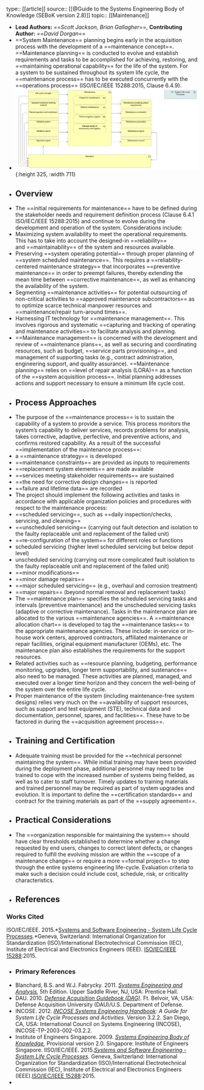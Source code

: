 type:: [[article]]
source:: [[@Guide to the Systems Engineering Body of Knowledge (SEBoK version 2.8)]]
topic:: [[Maintenance]]

- **Lead Authors:** ==*Scott Jackson, Brian Gallagher*==, **Contributing Author:** ==*David Dorgan*==
- ==System Maintenance== planning begins early in the acquisition process with the development of a ==maintenance concept==. ==Maintenance planning== is conducted to evolve and establish requirements and tasks to be accomplished for achieving, restoring, and ==maintaining operational capability== for the life of the system. For a system to be sustained throughout its system life cycle, the ==maintenance process== has to be executed concurrently with the ==operations process== (ISO/IEC/IEEE 15288:2015, Clause 6.4.9).
- ![image.png](../assets/image_1689762871422_0.png){:height 325, :width 711}
- ## Overview
- The ==initial requirements for maintenance== have to be defined during the stakeholder needs and requirement definition process (Clause 6.4.1 ISO/IEC/IEEE 15288:2015) and continue to evolve during the development and operation of the system. Considerations include:
- Maximizing system availability to meet the operational requirements. This has to take into account the designed-in ==reliability== and ==maintainability== of the system and resources available.
- Preserving ==system operating potential== through proper planning of ==system scheduled maintenance==. This requires a ==reliability-centered maintenance strategy== that incorporates ==preventive maintenance== in order to preempt failures, thereby extending the mean time between ==corrective maintenance==, as well as enhancing the availability of the system.
- Segmenting ==maintenance activities== for potential outsourcing of non-critical activities to ==approved maintenance subcontractors== as to optimize scarce technical manpower resources and ==maintenance/repair turn-around times==.
- Harnessing IT technology for ==maintenance management==. This involves rigorous and systematic ==capturing and tracking of operating and maintenance activities== to facilitate analysis and planning.
- ==Maintenance management== is concerned with the development and review of ==maintenance plans==, as well as securing and coordinating resources, such as budget, ==service parts provisioning==, and management of supporting tasks (e.g., contract administration, engineering support, and quality assurance). ==Maintenance planning== relies on ==level of repair analysis (LORA)== as a function of the ==system acquisition process==. Initial planning addresses actions and support necessary to ensure a minimum life cycle cost.
- ## Process Approaches
- The purpose of the ==maintenance process== is to sustain the capability of a system to provide a service. This process monitors the system’s capability to deliver services, records problems for analysis, takes corrective, adaptive, perfective, and preventive actions, and confirms restored capability. As a result of the successful ==implementation of the maintenance process==:
- a ==maintenance strategy== is developed
- ==maintenance constraints== are provided as inputs to requirements
- ==replacement system elements== are made available
- ==services meeting stakeholder requirements== are sustained
- ==the need for corrective design changes== is reported
- ==failure and lifetime data== are recorded
- The project should implement the following activities and tasks in accordance with applicable organization policies and procedures with respect to the maintenance process:
- ==scheduled servicing==, such as ==daily inspection/checks, servicing, and cleaning==
- ==unscheduled servicing== (carrying out fault detection and isolation to the faulty replaceable unit and replacement of the failed unit)
- ==re-configuration of the system== for different roles or functions
- scheduled servicing (higher level scheduled servicing but below depot level)
- unscheduled servicing (carrying out more complicated fault isolation to the faulty replaceable unit and replacement of the failed unit)
- ==minor modifications==
- ==minor damage repairs==
- ==major scheduled servicing== (e.g., overhaul and corrosion treatment)
- ==major repairs== (beyond normal removal and replacement tasks)
- The ==maintenance plan== specifies the scheduled servicing tasks and intervals (preventive maintenance) and the unscheduled servicing tasks (adaptive or corrective maintenance). Tasks in the maintenance plan are allocated to the various ==maintenance agencies==. A ==maintenance allocation chart== is developed to tag the ==maintenance tasks== to the appropriate maintenance agencies. These include: in-service or in-house work centers, approved contractors, affiliated maintenance or repair facilities, original equipment manufacturer (OEMs), etc. The maintenance plan also establishes the requirements for the support resources.
- Related activities such as ==resource planning, budgeting, performance monitoring, upgrades, longer term supportability, and sustenance== also need to be managed. These activities are planned, managed, and executed over a longer time horizon and they concern the well-being of the system over the entire life cycle.
- Proper maintenance of the system (including maintenance-free system designs) relies very much on the ==availability of support resources, such as support and test equipment (STE), technical data and documentation, personnel, spares, and facilities==. These have to be factored in during the ==acquisition agreement process==.
- ## Training and Certification
- Adequate training must be provided for the ==technical personnel maintaining the system==. While initial training may have been provided during the deployment phase, additional personnel may need to be trained to cope with the increased number of systems being fielded, as well as to cater to staff turnover. Timely updates to training materials and trained personnel may be required as part of system upgrades and evolution. It is important to define the ==certification standards== and contract for the training materials as part of the ==supply agreement==.
- ## Practical Considerations
- The ==organization responsible for maintaining the system== should have clear thresholds established to determine whether a change requested by end users, changes to correct latent defects, or changes required to fulfill the evolving mission are within the ==scope of a maintenance change== or require a more ==formal project== to step through the entire systems engineering life-cycle. Evaluation criteria to make such a decision could include cost, schedule, risk, or criticality characteristics.
- ## References
### Works Cited
ISO/IEC/IEEE. 2015.*[Systems and Software Engineering - System Life Cycle Processes](https://sebokwiki.org/wiki/ISO/IEC/IEEE_15288).*Geneva, Switzerland: International Organization for Standardization (ISO)/International Electrotechnical Commission (IEC), Institute of Electrical and Electronics Engineers (IEEE). [ISO/IEC/IEEE 15288](https://sebokwiki.org/wiki/ISO/IEC/IEEE_15288):2015.
- ### Primary References
- Blanchard, B.S. and W.J. Fabrycky. 2011. *[Systems Engineering and Analysis](https://sebokwiki.org/wiki/Systems_Engineering_and_Analysis),* 5th Edition. Upper Saddle River, NJ, USA: Prentice Hall.
- DAU. 2010. *[Defense Acquisition Guidebook (DAG)](https://sebokwiki.org/wiki/Defense_Acquisition_Guidebook_(DAG))*. Ft. Belvoir, VA, USA: Defense Acquisition University (DAU)/U.S. Department of Defense.
- INCOSE. 2012. *[INCOSE Systems Engineering Handbook](https://sebokwiki.org/wiki/INCOSE_Systems_Engineering_Handbook): A Guide for System Life Cycle Processes and Activities*. Version 3.2.2. San Diego, CA, USA: International Council on Systems Engineering (INCOSE), INCOSE-TP-2003-002-03.2.2.
- Institute of Engineers Singapore. 2009. *[Systems Engineering Body of Knowledge](https://sebokwiki.org/wiki/Systems_Engineering_Body_of_Knowledge_(Singapore)),* Provisional version 2.0. Singapore: Institute of Engineers Singapore.
  IISO/IEC/IEEE. 2015.*[Systems and Software Engineering - System Life Cycle Processes](https://sebokwiki.org/wiki/ISO/IEC/IEEE_15288).* Geneva, Switzerland: International Organization for Standardization (ISO)/International Electrotechnical Commission (IEC), Institute of Electrical and Electronics Engineers (IEEE).[ISO/IEC/IEEE 15288](https://sebokwiki.org/wiki/ISO/IEC/IEEE_15288):2015.
-